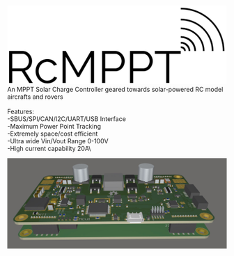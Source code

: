![RcMPPT](https://github.com/ThoMint/RcMPPT/blob/master/PR/RcMPPT-Logo-Outline.png)
An MPPT Solar Charge Controller geared towards solar-powered RC model aircrafts and rovers\
\
Features:\
-SBUS/SPI/CAN/I2C/UART/USB Interface\
-Maximum Power Point Tracking\
-Extremely space/cost efficient\
-Ultra wide Vin/Vout Range 0-100V\
-High current capability 20A\

![Side View of MBA Prototype](https://github.com/ThoMint/RcMPPT/blob/master/PR/3D-Side.jpg)
